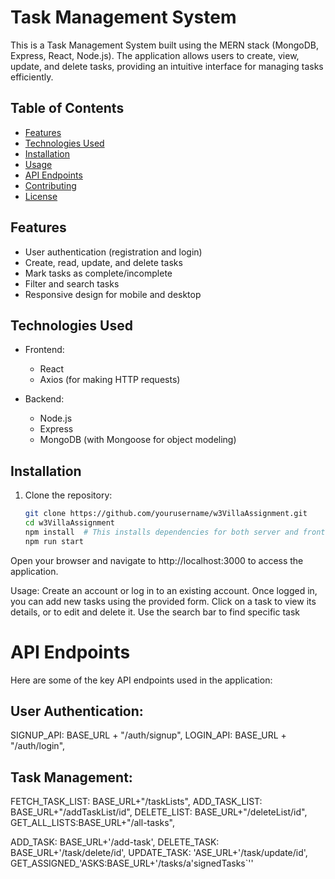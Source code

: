 # Task Management System

This is a Task Management System built using the MERN stack (MongoDB, Express, React, Node.js). The application allows users to create, view, update, and delete tasks, providing an intuitive interface for managing tasks efficiently.

## Table of Contents

- [Features](#features)
- [Technologies Used](#technologies-used)
- [Installation](#installation)
- [Usage](#usage)
- [API Endpoints](#api-endpoints)
- [Contributing](#contributing)
- [License](#license)

## Features

- User authentication (registration and login)
- Create, read, update, and delete tasks
- Mark tasks as complete/incomplete
- Filter and search tasks
- Responsive design for mobile and desktop

## Technologies Used

- Frontend:
  - React
  - Axios (for making HTTP requests)

- Backend:
  - Node.js
  - Express
  - MongoDB (with Mongoose for object modeling)

## Installation

1. Clone the repository:
   ```bash
   git clone https://github.com/yourusername/w3VillaAssignment.git
   cd w3VillaAssignment
   npm install  # This installs dependencies for both server and frontend
   npm run start


Open your browser and navigate to http://localhost:3000 to access the application.


Usage:
Create an account or log in to an existing account.
Once logged in, you can add new tasks using the provided form.
Click on a task to view its details, or to edit and delete it.
Use the search bar to find specific task


# API Endpoints

Here are some of the key API endpoints used in the application:

## User Authentication:
SIGNUP_API: BASE_URL + "/auth/signup",
LOGIN_API: BASE_URL + "/auth/login",

## Task Management: 
FETCH_TASK_LIST: BASE_URL+"/taskLists",
ADD_TASK_LIST: BASE_URL+"/addTaskList/id",
DELETE_LIST: BASE_URL+"/deleteList/id",
GET_ALL_LISTS:BASE_URL+"/all-tasks",

ADD_TASK: BASE_URL+'/add-task',
DELETE_TASK: BASE_URL+'/task/delete/id',
UPDATE_TASK: 'ASE_URL+'/task/update/id',
GET_ASSIGNED_'ASKS:BASE_URL+'/tasks/a'signedTasks`''


